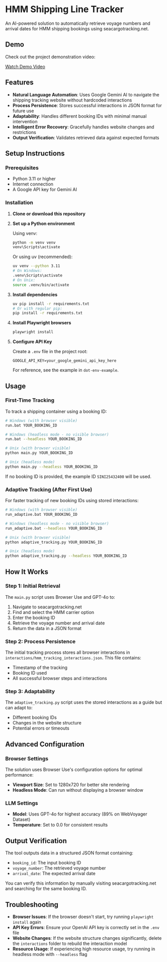 # HMM Shipping Line Tracker

An AI-powered solution to automatically retrieve voyage numbers and arrival dates for HMM shipping bookings using seacargotracking.net.

## Demo

Check out the project demonstration video:

[Watch Demo Video](https://drive.google.com/file/d/1eY4koHCfoT7_FRZUunxJPgaQunLEe3JH/view?usp=sharing)

## Features

- **Natural Language Automation**: Uses Google Gemini AI to navigate the shipping tracking website without hardcoded interactions
- **Process Persistence**: Stores successful interactions in JSON format for future use
- **Adaptability**: Handles different booking IDs with minimal manual intervention
- **Intelligent Error Recovery**: Gracefully handles website changes and restrictions
- **Output Verification**: Validates retrieved data against expected formats

## Setup Instructions

### Prerequisites

- Python 3.11 or higher
- Internet connection
- A Google API key for Gemini AI

### Installation

1. **Clone or download this repository**

2. **Set up a Python environment**

   Using venv:
   ```bash
   python -m venv venv
   venv\Scripts\activate
   ```

   Or using uv (recommended):
   ```bash
   uv venv --python 3.11
   # On Windows:
   .venv\Scripts\activate
   # On Unix:
   source .venv/bin/activate
   ```

3. **Install dependencies**

   ```bash
   uv pip install -r requirements.txt
   # Or with regular pip:
   pip install -r requirements.txt
   ```

4. **Install Playwright browsers**

   ```bash
   playwright install
   ```

5. **Configure API Key**

   Create a `.env` file in the project root:
   ```
   GOOGLE_API_KEY=your_google_gemini_api_key_here
   ```
   
   For reference, see the example in `dot-env-example`.

## Usage

### First-Time Tracking

To track a shipping container using a booking ID:

```bash
# Windows (with browser visible)
run.bat YOUR_BOOKING_ID

# Windows (headless mode - no visible browser)
run.bat --headless YOUR_BOOKING_ID

# Unix (with browser visible)
python main.py YOUR_BOOKING_ID

# Unix (headless mode)
python main.py --headless YOUR_BOOKING_ID
```

If no booking ID is provided, the example ID `SINI25432400` will be used.

### Adaptive Tracking (After First Use)

For faster tracking of new booking IDs using stored interactions:

```bash
# Windows (with browser visible)
run_adaptive.bat YOUR_BOOKING_ID

# Windows (headless mode - no visible browser)
run_adaptive.bat --headless YOUR_BOOKING_ID

# Unix (with browser visible)
python adaptive_tracking.py YOUR_BOOKING_ID

# Unix (headless mode)
python adaptive_tracking.py --headless YOUR_BOOKING_ID
```

## How It Works

### Step 1: Initial Retrieval

The `main.py` script uses Browser Use and GPT-4o to:
1. Navigate to seacargotracking.net
2. Find and select the HMM carrier option
3. Enter the booking ID
4. Retrieve the voyage number and arrival date
5. Return the data in a JSON format

### Step 2: Process Persistence

The initial tracking process stores all browser interactions in `interactions/hmm_tracking_interactions.json`. This file contains:
- Timestamp of the tracking
- Booking ID used
- All successful browser steps and interactions

### Step 3: Adaptability

The `adaptive_tracking.py` script uses the stored interactions as a guide but can adapt to:
- Different booking IDs
- Changes in the website structure
- Potential errors or timeouts

## Advanced Configuration

### Browser Settings

The solution uses Browser Use's configuration options for optimal performance:

- **Viewport Size**: Set to 1280x720 for better site rendering
- **Headless Mode**: Can run without displaying a browser window

### LLM Settings

- **Model**: Uses GPT-4o for highest accuracy (89% on WebVoyager Dataset)
- **Temperature**: Set to 0.0 for consistent results

## Output Verification

The tool outputs data in a structured JSON format containing:
- `booking_id`: The input booking ID
- `voyage_number`: The retrieved voyage number
- `arrival_date`: The expected arrival date

You can verify this information by manually visiting seacargotracking.net and searching for the same booking ID.

## Troubleshooting

- **Browser Issues**: If the browser doesn't start, try running `playwright install` again
- **API Key Errors**: Ensure your OpenAI API key is correctly set in the `.env` file
- **Website Changes**: If the website structure changes significantly, delete the `interactions` folder to rebuild the interaction model
- **Resource Usage**: If experiencing high resource usage, try running in headless mode with `--headless` flag